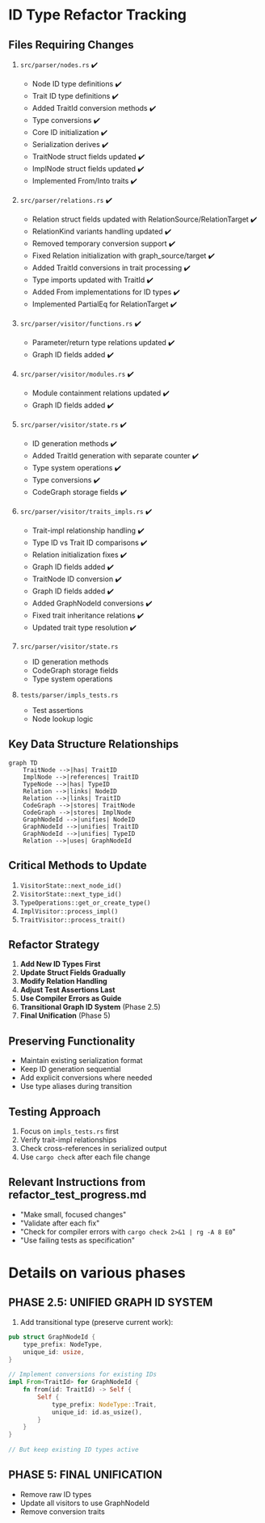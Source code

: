 # ID Type Refactor Tracking

## Files Requiring Changes

1. `src/parser/nodes.rs` ✔️
   - Node ID type definitions ✔️
   - Trait ID type definitions ✔️
   - Added TraitId conversion methods ✔️
   - Type conversions ✔️  
   - Core ID initialization ✔️
   - Serialization derives ✔️
   - TraitNode struct fields updated ✔️
   - ImplNode struct fields updated ✔️
   - Implemented From/Into traits ✔️

2. `src/parser/relations.rs` ✔️
   - Relation struct fields updated with RelationSource/RelationTarget ✔️
   - RelationKind variants handling updated ✔️
   - Removed temporary conversion support ✔️
   - Fixed Relation initialization with graph_source/target ✔️
   - Added TraitId conversions in trait processing ✔️
   - Type imports updated with TraitId ✔️
   - Added From implementations for ID types ✔️
   - Implemented PartialEq for RelationTarget ✔️

3. `src/parser/visitor/functions.rs` ✔️
   - Parameter/return type relations updated ✔️
   - Graph ID fields added ✔️

4. `src/parser/visitor/modules.rs` ✔️
   - Module containment relations updated ✔️
   - Graph ID fields added ✔️

3. `src/parser/visitor/state.rs` ✔️
   - ID generation methods ✔️
   - Added TraitId generation with separate counter ✔️
   - Type system operations ✔️
   - Type conversions ✔️
   - CodeGraph storage fields ✔️

3. `src/parser/visitor/traits_impls.rs` ✔️
   - Trait-impl relationship handling ✔️
   - Type ID vs Trait ID comparisons ✔️
   - Relation initialization fixes ✔️
   - Graph ID fields added ✔️
   - TraitNode ID conversion ✔️
   - Graph ID fields added ✔️
   - Added GraphNodeId conversions ✔️
   - Fixed trait inheritance relations ✔️
   - Updated trait type resolution ✔️

4. `src/parser/visitor/state.rs`
   - ID generation methods
   - CodeGraph storage fields
   - Type system operations

5. `tests/parser/impls_tests.rs`
   - Test assertions
   - Node lookup logic

## Key Data Structure Relationships

```mermaid
graph TD
    TraitNode -->|has| TraitID
    ImplNode -->|references| TraitID
    TypeNode -->|has| TypeID
    Relation -->|links| NodeID
    Relation -->|links| TraitID
    CodeGraph -->|stores| TraitNode
    CodeGraph -->|stores| ImplNode
    GraphNodeId -->|unifies| NodeID
    GraphNodeId -->|unifies| TraitID
    GraphNodeId -->|unifies| TypeID
    Relation -->|uses| GraphNodeId
```

## Critical Methods to Update

1. `VisitorState::next_node_id()`
2. `VisitorState::next_type_id()`
3. `TypeOperations::get_or_create_type()`
4. `ImplVisitor::process_impl()`
5. `TraitVisitor::process_trait()`

## Refactor Strategy

1. **Add New ID Types First**
2. **Update Struct Fields Gradually**
3. **Modify Relation Handling**
4. **Adjust Test Assertions Last**
5. **Use Compiler Errors as Guide**
6. **Transitional Graph ID System** (Phase 2.5)
7. **Final Unification** (Phase 5)

## Preserving Functionality

- Maintain existing serialization format
- Keep ID generation sequential
- Add explicit conversions where needed
- Use type aliases during transition

## Testing Approach

1. Focus on `impls_tests.rs` first
2. Verify trait-impl relationships
3. Check cross-references in serialized output
4. Use `cargo check` after each file change

## Relevant Instructions from refactor_test_progress.md

- "Make small, focused changes"
- "Validate after each fix"
- "Check for compiler errors with `cargo check 2>&1 | rg -A 8 E0`"
- "Use failing tests as specification"

# Details on various phases

PHASE 2.5: UNIFIED GRAPH ID SYSTEM
 ----------------------------------

 1. Add transitional type (preserve current work):

 ```rust
 pub struct GraphNodeId {                                                                         
     type_prefix: NodeType,                                                                       
     unique_id: usize,                                                                            
 }                                                                                                
                                                                                                  
 // Implement conversions for existing IDs                                                        
 impl From<TraitId> for GraphNodeId {
     fn from(id: TraitId) -> Self {
         Self {
             type_prefix: NodeType::Trait,
             unique_id: id.as_usize(),
         }
     }
 }
                                                                                                  
 // But keep existing ID types active
 ```

PHASE 5: FINAL UNIFICATION
 --------------------------

- Remove raw ID types
- Update all visitors to use GraphNodeId
- Remove conversion traits
